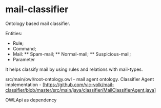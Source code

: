 # mail-classifier
Ontology based mail classifier.

Entities:
* Rule;
* Command;
* Mail:
  ** Spam-mail;
  ** Normal-mail;
  ** Suspicious-mail;
* Parameter

It helps classify mail by using rules and relations with mail-types.

src/main/owl/root-ontology.owl - mail agent ontology.
Classifier Agent implementation -
[https://github.com/vic-volk/mail-classifier/blob/master/src/main/java/classifier/MailClassifierAgent.java]

OWLApi as dependency
